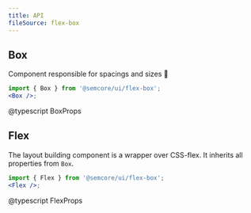 ```yaml
---
title: API
fileSource: flex-box
---
```


## Box

Component responsible for spacings and sizes 📐

```jsx
import { Box } from '@semcore/ui/flex-box';
<Box />;
```

@typescript BoxProps

## Flex

The layout building component is a wrapper over CSS-flex. It inherits all properties from `Box`.

```jsx
import { Flex } from '@semcore/ui/flex-box';
<Flex />;
```

@typescript FlexProps
